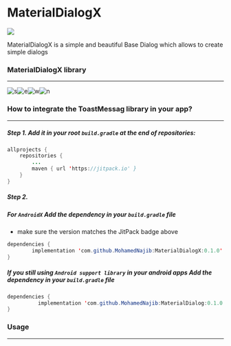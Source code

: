 # MaterialDialogX

[![](https://jitpack.io/v/MohamedNajib/MaterialDialogX.svg)](https://jitpack.io/#MohamedNajib/MaterialDialogX)

MaterialDialogX is a simple and beautiful Base Dialog which allows to create simple dialogs

### MaterialDialogX library
---
![s](https://user-images.githubusercontent.com/50467719/63168395-4e89d900-c034-11e9-9d73-72348250c551.PNG)![e](https://user-images.githubusercontent.com/50467719/63168420-5e092200-c034-11e9-9d8f-00a5cc1e419c.PNG)![w](https://user-images.githubusercontent.com/50467719/63168537-b2ac9d00-c034-11e9-9d89-f20f878e3f2c.PNG)![n](https://user-images.githubusercontent.com/50467719/63168438-6b261100-c034-11e9-99de-5c0439e24c75.PNG)

### How to integrate the ToastMessag library in your app?
---

##### Step 1. Add it in your root `build.gradle` at the end of repositories:
```java
allprojects {
	repositories {
		...
		maven { url 'https://jitpack.io' }
	}
}
```
##### Step 2.
##### For `AndroidX` Add the dependency in your `build.gradle` file
  * make sure the version matches the JitPack badge above
```java
dependencies {
        implementation 'com.github.MohamedNajib:MaterialDialogX:0.1.0'
}
```
##### If you still using `Android support library` in your android apps Add the dependency in your `build.gradle` file
```java
dependencies {
	      implementation 'com.github.MohamedNajib:MaterialDialog:0.1.0'
}
```


### Usage
---
